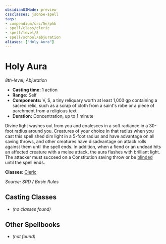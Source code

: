 ```yaml
---
obsidianUIMode: preview
cssclasses: json5e-spell
tags:
- compendium/src/5e/phb
- spell/class/cleric
- spell/level/8
- spell/school/abjuration
aliases: ["Holy Aura"]
---
```

# Holy Aura
*8th-level, Abjuration*  

- **Casting time:** 1 action
- **Range:** Self
- **Components:** V, S, a tiny reliquary worth at least 1,000 gp containing a sacred relic, such as a scrap of cloth from a saint's robe or a piece of parchment from a religious text
- **Duration:** Concentration, up to 1 minute

Divine light washes out from you and coalesces in a soft radiance in a 30-foot radius around you. Creatures of your choice in that radius when you cast this spell shed dim light in a 5-foot radius and have advantage on all saving throws, and other creatures have disadvantage on attack rolls against them until the spell ends. In addition, when a fiend or an undead hits an affected creature with a melee attack, the aura flashes with brilliant light. The attacker must succeed on a Constitution saving throw or be [blinded](rules/conditions.md#blinded) until the spell ends.

**Classes**: [Cleric](compendium/classes/cleric.md)

*Source: SRD / Basic Rules*

## Casting Classes
- *(no classes found)*

## Other Spellbooks
- *(not found)*
